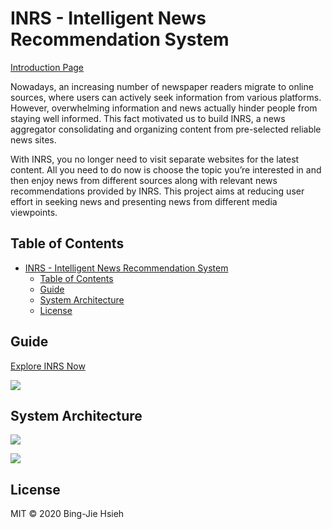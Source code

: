 # INRS - Intelligent News Recommendation System

[Introduction Page](#https://jayhsieh1104.github.io/INRS-Intelligent-News-Recommendation-System/)

Nowadays, an increasing number of newspaper readers migrate to online sources, where users can actively seek information from various platforms. However, overwhelming information and news actually hinder people from staying well informed. This fact motivated us to build INRS, a news aggregator consolidating and organizing content from pre-selected reliable news sites.

With INRS, you no longer need to visit separate websites for the latest content. All you need to do now is choose the topic you’re interested in and then enjoy news from different sources along with relevant news recommendations provided by INRS. This project aims at reducing user effort in seeking news and presenting news from different media viewpoints.

## Table of Contents

- [INRS - Intelligent News Recommendation System](#inrs---intelligent-news-recommendation-system)
  - [Table of Contents](#table-of-contents)
  - [Guide](#guide)
  - [System Architecture](#system-architecture)
  - [License](#license)

## Guide

[Explore INRS Now](#license)

![](https://i.imgur.com/RdCwiIQ.jpg)

## System Architecture

![](https://i.imgur.com/koA0I1b.png)

![](https://i.imgur.com/koA0I1b.png)

## License

MIT © 2020 Bing-Jie Hsieh
